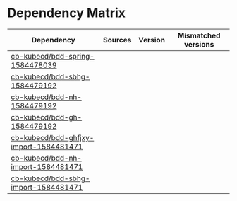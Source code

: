 # Dependency Matrix

Dependency | Sources | Version | Mismatched versions
---------- | ------- | ------- | -------------------
[cb-kubecd/bdd-spring-1584478039](https://github.com/cb-kubecd/bdd-spring-1584478039.git) |  | []() | 
[cb-kubecd/bdd-sbhg-1584479192](https://github.com/cb-kubecd/bdd-sbhg-1584479192.git) |  | []() | 
[cb-kubecd/bdd-nh-1584479192](https://github.com/cb-kubecd/bdd-nh-1584479192.git) |  | []() | 
[cb-kubecd/bdd-gh-1584479192](https://github.com/cb-kubecd/bdd-gh-1584479192.git) |  | []() | 
[cb-kubecd/bdd-ghfjxy-import-1584481471](https://github.com/cb-kubecd/bdd-ghfjxy-import-1584481471.git) |  | []() | 
[cb-kubecd/bdd-nh-import-1584481471](https://github.com/cb-kubecd/bdd-nh-import-1584481471.git) |  | []() | 
[cb-kubecd/bdd-sbhg-import-1584481471](https://github.com/cb-kubecd/bdd-sbhg-import-1584481471.git) |  | []() | 
